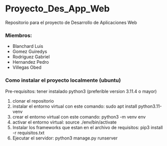 # Proyecto_Des_App_Web
Repositorio para el proyecto de Desarrollo de Aplicaciones Web 

### Miembros:
* Blanchard Luis
* Gomez Guiredys
* Rodriguez Gabriel
* Hernandez Pedro
* Villegas Obed

### Como instalar el proyecto localmente (ubuntu)
Pre-requisitos: tener instalado python3 (preferible version 3.11.4 o mayor)

1. clonar el repositorio
2. instalar el entorno virtual con este comando: sudo apt install python3.11-venv
3. crear el entorno virtual con este comando: python3 -m venv env
4. activar el entorno virtual: source ./env/bin/activate
5. Instalar los frameworks que estan en el archivo de requisitos: pip3 install -r requisitos.txt
6. Ejecutar el servidor: python3 manage.py runserver
